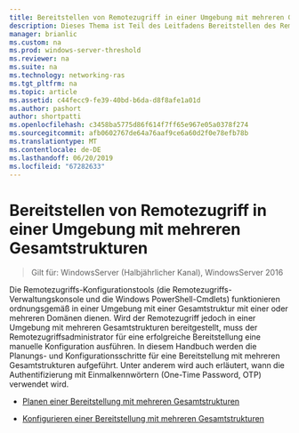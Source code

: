 ```yaml
---
title: Bereitstellen von Remotezugriff in einer Umgebung mit mehreren Gesamtstrukturen
description: Dieses Thema ist Teil des Leitfadens Bereitstellen des Remotezugriffs in einer Umgebung mit mehreren Gesamtstrukturen in Windows Server 2016.
manager: brianlic
ms.custom: na
ms.prod: windows-server-threshold
ms.reviewer: na
ms.suite: na
ms.technology: networking-ras
ms.tgt_pltfrm: na
ms.topic: article
ms.assetid: c44fecc9-fe39-40bd-b6da-d8f8afe1a01d
ms.author: pashort
author: shortpatti
ms.openlocfilehash: c3458ba5775d86f614f7ff65e967e05a0378f274
ms.sourcegitcommit: afb0602767de64a76aaf9ce6a60d2f0e78efb78b
ms.translationtype: MT
ms.contentlocale: de-DE
ms.lasthandoff: 06/20/2019
ms.locfileid: "67282633"
---
```

# <a name="deploy-remote-access-in-a-multi-forest-environment"></a>Bereitstellen von Remotezugriff in einer Umgebung mit mehreren Gesamtstrukturen

>Gilt für: WindowsServer (Halbjährlicher Kanal), WindowsServer 2016

Die Remotezugriffs-Konfigurationstools (die Remotezugriffs-Verwaltungskonsole und die Windows PowerShell-Cmdlets) funktionieren ordnungsgemäß in einer Umgebung mit einer Gesamtstruktur mit einer oder mehreren Domänen dienen. Wird der Remotezugriff jedoch in einer Umgebung mit mehreren Gesamtstrukturen bereitgestellt, muss der Remotezugriffsadministrator für eine erfolgreiche Bereitstellung eine manuelle Konfiguration ausführen. In diesem Handbuch werden die Planungs- und Konfigurationsschritte für eine Bereitstellung mit mehreren Gesamtstrukturen aufgeführt. Unter anderem wird auch erläutert, wann die Authentifizierung mit Einmalkennwörtern (One-Time Password, OTP) verwendet wird.  
  
-   [Planen einer Bereitstellung mit mehreren Gesamtstrukturen](Plan-a-Multi-Forest-Deployment.md)  
  
-   [Konfigurieren einer Bereitstellung mit mehreren Gesamtstrukturen](Configure-a-Multi-Forest-Deployment.md)  
  


